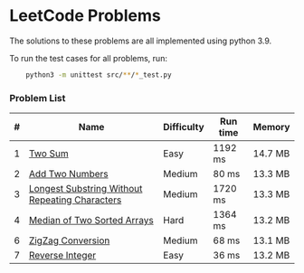 # LeetCode Problems

The solutions to these problems are all implemented using python 3.9.

To run the test cases for all problems, run:
```sh
	python3 -m unittest src/**/*_test.py
```

### Problem List

| # | Name | Difficulty | Run time | Memory |
| - | - | - | - | - |
| 1 | [Two Sum](./src/problem_1/problem.md) | Easy | 1192 ms | 14.7 MB |
| 2 | [Add Two Numbers](./src/problem_2/problem.md) | Medium | 80 ms | 13.3 MB |
| 3 | [Longest Substring Without Repeating Characters](./src/problem_3/problem.md) | Medium | 1720 ms | 13.3 MB |
| 4 | [Median of Two Sorted Arrays](./src/problem_4/problem.md) | Hard | 1364 ms | 13.2 MB |
| 6 | [ZigZag Conversion](./src/problem_6/problem.md) | Medium | 68 ms | 13.1 MB |
| 7 | [Reverse Integer](./src/problem_7/problem.md) | Easy | 36 ms | 13.2 MB |
